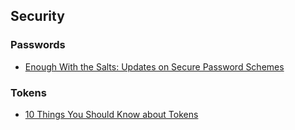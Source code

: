 ## Security

### Passwords

* [Enough With the Salts: Updates on Secure Password Schemes](http://chargen.matasano.com/chargen/2015/3/26/enough-with-the-salts-updates-on-secure-password-schemes.html)

### Tokens

* [10 Things You Should Know about Tokens](https://auth0.com/blog/2014/01/27/ten-things-you-should-know-about-tokens-and-cookies/)
